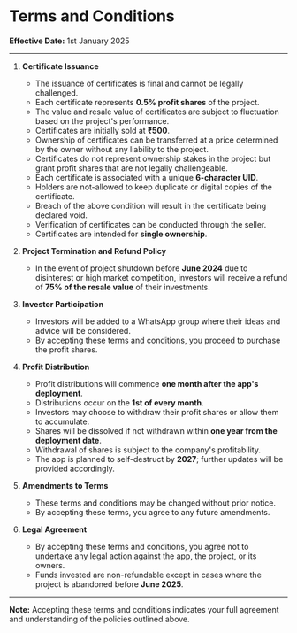 # Terms and Conditions

**Effective Date:** 1st January 2025

---

1. **Certificate Issuance**
   - The issuance of certificates is final and cannot be legally challenged.
   - Each certificate represents **0.5% profit shares** of the project.
   - The value and resale value of certificates are subject to fluctuation based on the project's performance.
   - Certificates are initially sold at **₹500**.
   - Ownership of certificates can be transferred at a price determined by the owner without any liability to the project.
   - Certificates do not represent ownership stakes in the project but grant profit shares that are not legally challengeable.
   - Each certificate is associated with a unique **6-character UID**.
   - Holders are not-allowed to keep duplicate or digital copies of the certificate.
   - Breach of the above condition will result in the certificate being declared void.
   - Verification of certificates can be conducted through the seller.
   - Certificates are intended for **single ownership**.

2. **Project Termination and Refund Policy**
   - In the event of project shutdown before **June 2024** due to disinterest or high market competition, investors will receive a refund of **75% of the resale value** of their investments.

3. **Investor Participation**
   - Investors will be added to a WhatsApp group where their ideas and advice will be considered.
   - By accepting these terms and conditions, you proceed to purchase the profit shares.

4. **Profit Distribution**
   - Profit distributions will commence **one month after the app's deployment**.
   - Distributions occur on the **1st of every month**.
   - Investors may choose to withdraw their profit shares or allow them to accumulate.
   - Shares will be dissolved if not withdrawn within **one year from the deployment date**.
   - Withdrawal of shares is subject to the company's profitability.
   - The app is planned to self-destruct by **2027**; further updates will be provided accordingly.

5. **Amendments to Terms**
   - These terms and conditions may be changed without prior notice.
   - By accepting these terms, you agree to any future amendments.

6. **Legal Agreement**
   - By accepting these terms and conditions, you agree not to undertake any legal action against the app, the project, or its owners.
   - Funds invested are non-refundable except in cases where the project is abandoned before **June 2025**.

---

**Note:** Accepting these terms and conditions indicates your full agreement and understanding of the policies outlined above.